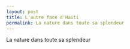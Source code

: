 ```yaml
---
layout: post
title: L'autre face d'Haiti
permalink: La nature dans toute sa splendeur
---
```

La nature dans toute sa splendeur